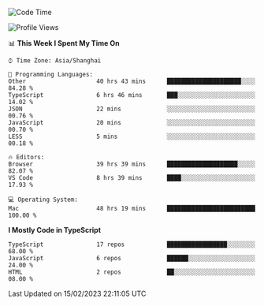 <!--START_SECTION:waka-->
![Code Time](http://img.shields.io/badge/Code%20Time-3%2C800%20hrs%205%20mins-blue)

![Profile Views](http://img.shields.io/badge/Profile%20Views-1-blue)

📊 **This Week I Spent My Time On** 

```text
⌚︎ Time Zone: Asia/Shanghai

💬 Programming Languages: 
Other                    40 hrs 43 mins      █████████████████████░░░░   84.28 % 
TypeScript               6 hrs 46 mins       ███░░░░░░░░░░░░░░░░░░░░░░   14.02 % 
JSON                     22 mins             ░░░░░░░░░░░░░░░░░░░░░░░░░   00.76 % 
JavaScript               20 mins             ░░░░░░░░░░░░░░░░░░░░░░░░░   00.70 % 
LESS                     5 mins              ░░░░░░░░░░░░░░░░░░░░░░░░░   00.18 % 

🔥 Editors: 
Browser                  39 hrs 39 mins      ████████████████████░░░░░   82.07 % 
VS Code                  8 hrs 39 mins       ████░░░░░░░░░░░░░░░░░░░░░   17.93 % 

💻 Operating System: 
Mac                      48 hrs 19 mins      █████████████████████████   100.00 % 

```

**I Mostly Code in TypeScript** 

```text
TypeScript               17 repos            █████████████████░░░░░░░░   68.00 % 
JavaScript               6 repos             ██████░░░░░░░░░░░░░░░░░░░   24.00 % 
HTML                     2 repos             ██░░░░░░░░░░░░░░░░░░░░░░░   08.00 % 

```



 Last Updated on 15/02/2023 22:11:05 UTC
<!--END_SECTION:waka-->
